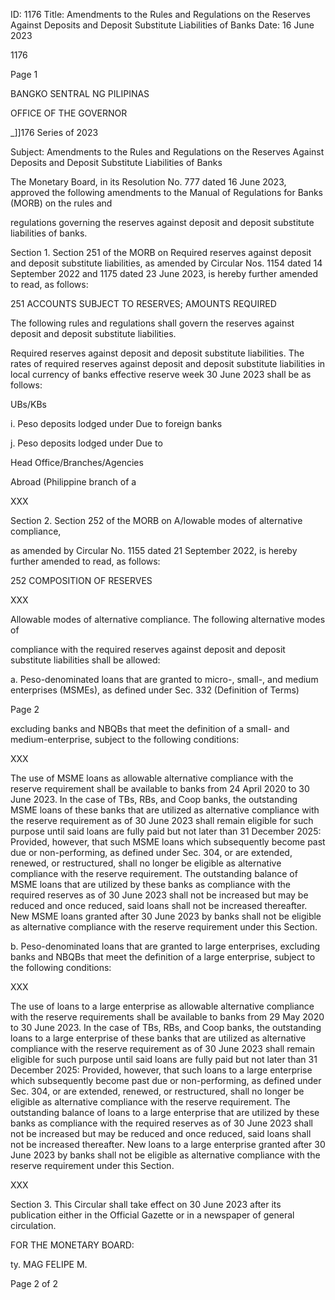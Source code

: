 ID: 1176
Title: Amendments to the Rules and Regulations on the Reserves Against Deposits and Deposit Substitute Liabilities of Banks
Date: 16 June 2023

1176

Page 1

BANGKO SENTRAL NG PILIPINAS

OFFICE OF THE GOVERNOR

_]]176 Series of 2023

Subject: Amendments to the Rules and Regulations on the Reserves Against Deposits and Deposit Substitute Liabilities of Banks

The Monetary Board, in its Resolution No. 777 dated 16 June 2023, approved the following amendments to the Manual of Regulations for Banks (MORB) on the rules and

regulations governing the reserves against deposit and deposit substitute liabilities of banks.

Section 1. Section 251 of the MORB on Required reserves against deposit and deposit substitute liabilities, as amended by Circular Nos. 1154 dated 14 September 2022 and 1175 dated 23 June 2023, is hereby further amended to read, as follows:

251 ACCOUNTS SUBJECT TO RESERVES; AMOUNTS REQUIRED

The following rules and regulations shall govern the reserves against deposit and deposit substitute liabilities.

Required reserves against deposit and deposit substitute liabilities. The rates of required reserves against deposit and deposit substitute liabilities in local currency of banks effective reserve week 30 June 2023 shall be as follows:

UBs/KBs

i. Peso deposits lodged under Due to foreign banks

j. Peso deposits lodged under Due to

Head Office/Branches/Agencies

Abroad (Philippine branch of a

XXX

Section 2. Section 252 of the MORB on A/lowable modes of alternative compliance,

as amended by Circular No. 1155 dated 21 September 2022, is hereby further amended to read, as follows:

252 COMPOSITION OF RESERVES

XXX

Allowable modes of alternative compliance. The following alternative modes of

compliance with the required reserves against deposit and deposit substitute liabilities shall be allowed:

a. Peso-denominated loans that are granted to micro-, small-, and medium enterprises (MSMEs), as defined under Sec. 332 (Definition of Terms)

Page 2

excluding banks and NBQBs that meet the definition of a small- and medium-enterprise, subject to the following conditions:

XXX

The use of MSME loans as allowable alternative compliance with the reserve requirement shall be available to banks from 24 April 2020 to 30 June 2023. In the case of TBs, RBs, and Coop banks, the outstanding MSME loans of these banks that are utilized as alternative compliance with the reserve requirement as of 30 June 2023 shall remain eligible for such purpose until said loans are fully paid but not later than 31 December 2025: Provided, however, that such MSME loans which subsequently become past due or non-performing, as defined under Sec. 304, or are extended, renewed, or restructured, shall no longer be eligible as alternative compliance with the reserve requirement. The outstanding balance of MSME loans that are utilized by these banks as compliance with the required reserves as of 30 June 2023 shall not be increased but may be reduced and once reduced, said loans shall not be increased thereafter. New MSME loans granted after 30 June 2023 by banks shall not be eligible as alternative compliance with the reserve requirement under this Section.

b. Peso-denominated loans that are granted to large enterprises, excluding banks and NBQBs that meet the definition of a large enterprise, subject to the following conditions:

XXX

The use of loans to a large enterprise as allowable alternative compliance with the reserve requirements shall be available to banks from 29 May 2020 to 30 June 2023. In the case of TBs, RBs, and Coop banks, the outstanding loans to a large enterprise of these banks that are utilized as alternative compliance with the reserve requirement as of 30 June 2023 shall remain eligible for such purpose until said loans are fully paid but not later than 31 December 2025: Provided, however, that such loans to a large enterprise which subsequently become past due or non-performing, as defined under Sec. 304, or are extended, renewed, or restructured, shall no longer be eligible as alternative compliance with the reserve requirement. The outstanding balance of loans to a large enterprise that are utilized by these banks as compliance with the required reserves as of 30 June 2023 shall not be increased but may be reduced and once reduced, said loans shall not be increased thereafter. New loans to a large enterprise granted after 30 June 2023 by banks shall not be eligible as alternative compliance with the reserve requirement under this Section.

XXX

Section 3. This Circular shall take effect on 30 June 2023 after its publication either in the Official Gazette or in a newspaper of general circulation.

FOR THE MONETARY BOARD:

ty. MAG FELIPE M.

Page 2 of 2